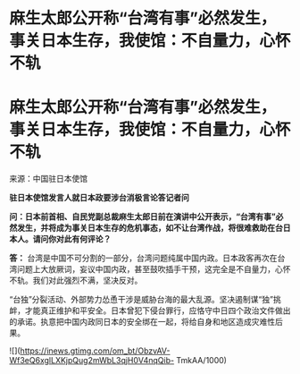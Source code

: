 # 麻生太郎公开称“台湾有事”必然发生，事关日本生存，我使馆：不自量力，心怀不轨

# 麻生太郎公开称“台湾有事”必然发生，事关日本生存，我使馆：不自量力，心怀不轨

来源：中国驻日本使馆

**驻日本使馆发言人就日本政要涉台消极言论答记者问**

**问：日本前首相、自民党副总裁麻生太郎日前在演讲中公开表示，“台湾有事”必然发生，并将成为事关日本生存的危机事态，如不让台湾作战，将很难救助在台日本人。请问你对此有何评论？**

**答：**
台湾是中国不可分割的一部分，台湾问题纯属中国内政。日本政客再次在台湾问题上大放厥词，妄议中国内政，甚至鼓吹插手干预，这完全是不自量力，心怀不轨。我们对此强烈不满，坚决反对。

“台独”分裂活动、外部势力怂恿干涉是威胁台海的最大乱源。坚决遏制谋“独”挑衅，才能真正维护和平安全。日本曾犯下侵台罪行，应恪守中日四个政治文件做出的承诺。执意把中国内政同日本的安全绑在一起，将给自身和地区造成灾难性后果。

![](https://inews.gtimg.com/om_bt/ObzvAV-Wf3eQ6xglLXKjpQug2mWbL3qjH0V4nqQib-
TmkAA/1000)

